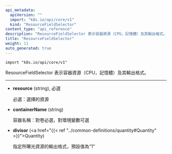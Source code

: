 ```yaml
---
api_metadata:
  apiVersion: ""
  import: "k8s.io/api/core/v1"
  kind: "ResourceFieldSelector"
content_type: "api_reference"
description: "ResourceFieldSelector 表示容器資源（CPU，記憶體）及其輸出格式。"
title: "ResourceFieldSelector"
weight: 11
auto_generated: true
---
```


<!-- 
api_metadata:
  apiVersion: ""
  import: "k8s.io/api/core/v1"
  kind: "ResourceFieldSelector"
content_type: "api_reference"
description: "ResourceFieldSelector represents container resources (cpu, memory) and their output format."
title: "ResourceFieldSelector"
weight: 11
auto_generated: true
-->

<!--
The file is auto-generated from the Go source code of the component using a generic
[generator](https://github.com/kubernetes-sigs/reference-docs/). To learn how
to generate the reference documentation, please read
[Contributing to the reference documentation](/docs/contribute/generate-ref-docs/).
To update the reference content, please follow the 
[Contributing upstream](/docs/contribute/generate-ref-docs/contribute-upstream/)
guide. You can file document formatting bugs against the
[reference-docs](https://github.com/kubernetes-sigs/reference-docs/) project.
-->



`import "k8s.io/api/core/v1"`


<!-- ResourceFieldSelector represents container resources (cpu, memory) and their output format -->
ResourceFieldSelector 表示容器資源（CPU，記憶體）及其輸出格式。

<hr>

- **resource** (string), 必選

  <!-- Required: resource to select -->
  必選：選擇的資源

- **containerName** (string)

  <!-- Container name: required for volumes, optional for env vars -->
  容器名稱：對卷必選，對環境變數可選

- **divisor** (<a href="{{< ref "../common-definitions/quantity#Quantity" >}}">Quantity</a>)

  <!-- Specifies the output format of the exposed resources, defaults to "1" -->
  指定所曝光資源的輸出格式，預設值為“1”



